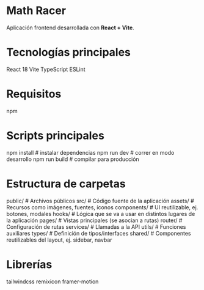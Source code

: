 # Math Racer
Aplicación frontend desarrollada con **React + Vite**.

# Tecnologías principales
React 18
Vite
TypeScript
ESLint

# Requisitos
npm

# Scripts principales
npm install       # instalar dependencias
npm run dev       # correr en modo desarrollo
npm run build     # compilar para producción

# Estructura de carpetas
public/               # Archivos públicos
src/                  # Código fuente de la aplicación
  assets/             # Recursos como imágenes, fuentes, íconos
  components/         # UI reutilizable, ej. botones, modales
  hooks/              # Lógica que se va a usar en distintos lugares de la aplicación
  pages/              # Vistas principales (se asocian a rutas)
  router/             # Configuración de rutas
  services/           # Llamadas a la API
  utils/              # Funciones auxiliares
  types/              # Definición de tipos/interfaces
  shared/             # Componentes reutilizables del layout, ej. sidebar, navbar

# Librerías
tailwindcss
remixicon
framer-motion
